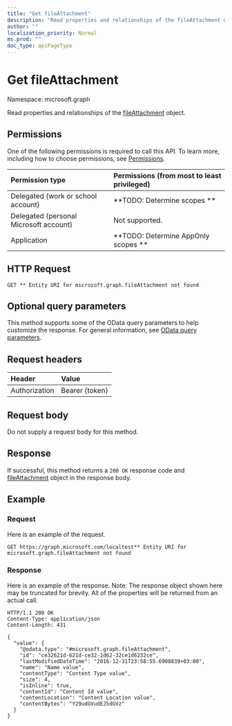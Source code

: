 ```yaml
---
title: "Get fileAttachment"
description: "Read properties and relationships of the fileAttachment object."
author: ""
localization_priority: Normal
ms.prod: ""
doc_type: apiPageType
---
```


# Get fileAttachment

Namespace: microsoft.graph

Read properties and relationships of the [fileAttachment](../resources/fileattachment.md) object.

## Permissions
One of the following permissions is required to call this API. To learn more, including how to choose permissions, see [Permissions](/concepts/permissions-reference.md).

|Permission type|Permissions (from most to least privileged)|
|:---|:---|
|Delegated (work or school account)|**TODO: Determine scopes **|
|Delegated (personal Microsoft account)|Not supported.|
|Application|**TODO: Determine AppOnly scopes **|

## HTTP Request
<!-- {
  "blockType": "ignored"
}
-->
``` http
GET ** Entity URI for microsoft.graph.fileAttachment not found
```

## Optional query parameters
This method supports some of the OData query parameters to help customize the response. For general information, see [OData query parameters](/graph/query-parameters).

## Request headers
|Header|Value|
|:---|:---|
|Authorization|Bearer {token}|

## Request body
Do not supply a request body for this method.

## Response
If successful, this method returns a `200 OK` response code and [fileAttachment](../resources/fileattachment.md) object in the response body.

## Example

### Request
Here is an example of the request.
<!-- {
  "blockType": "request",
  "name": "get_fileattachment"
}
-->
``` http
GET https://graph.microsoft.com/localtest** Entity URI for microsoft.graph.fileAttachment not found
```

### Response
Here is an example of the response. Note: The response object shown here may be truncated for brevity. All of the properties will be returned from an actual call.
<!-- {
  "blockType": "response",
  "truncated": true,
  "@odata.type": "microsoft.graph.fileAttachment"
}
-->
``` http
HTTP/1.1 200 OK
Content-Type: application/json
Content-Length: 431

{
  "value": {
    "@odata.type": "#microsoft.graph.fileAttachment",
    "id": "ce32621d-621d-ce32-1d62-32ce1d6232ce",
    "lastModifiedDateTime": "2016-12-31T23:58:55.6908839+03:00",
    "name": "Name value",
    "contentType": "Content Type value",
    "size": 4,
    "isInline": true,
    "contentId": "Content Id value",
    "contentLocation": "Content Location value",
    "contentBytes": "Y29udGVudEJ5dGVz"
  }
}
```


